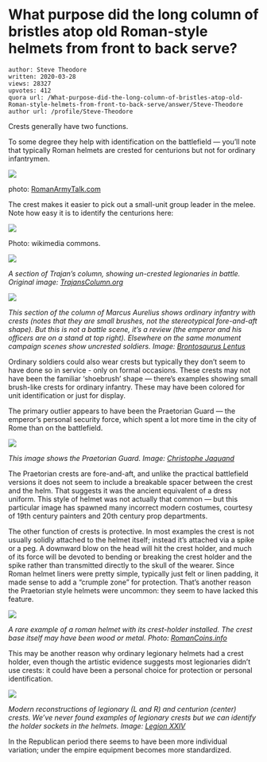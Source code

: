# What purpose did the long column of bristles atop old Roman-style helmets from front to back serve?

	author: Steve Theodore
	written: 2020-03-28
	views: 28327
	upvotes: 412
	quora url: /What-purpose-did-the-long-column-of-bristles-atop-old-Roman-style-helmets-from-front-to-back-serve/answer/Steve-Theodore
	author url: /profile/Steve-Theodore


Crests generally have two functions.

To some degree they help with identification on the battlefield — you’ll note that typically Roman helmets are crested for centurions but not for ordinary infantrymen.

![](https://qph.fs.quoracdn.net/main-qimg-34724365b3e3029b8da76d43936ec3d7)

photo: [RomanArmyTalk.com](https://www.romanarmytalk.com/rat/printthread.php?tid=2606&page=154)

The crest makes it easier to pick out a small-unit group leader in the melee. Note how easy it is to identify the centurions here:

![](https://qph.fs.quoracdn.net/main-qimg-a912e1c40915623404ac16cfd4c079a2)

Photo: wikimedia commons.

![](https://qph.fs.quoracdn.net/main-qimg-129afe73860dc8afec32ae9edead652b)

_A section of Trajan’s column, showing un-crested legionaries in battle. Original image:_ _[TrajansColumn.org](http://www.trajans-column.org/?page_id=578#PhotoSwipe1585430649001)_ 

![](https://qph.fs.quoracdn.net/main-qimg-c01404eb701c592d5c1514938e03a8a1)

_This section of the column of Marcus Aurelius shows ordinary infantry with crests (notes that they are small brushes, not the stereotypical fore-and-aft shape). But this is not a battle scene, it’s a review (the emperor and his officers are on a stand at top right). Elsewhere on the same monument campaign scenes show uncrested soldiers. Image:_ _[Brontosaurus Lentus](https://de.wikipedia.org/wiki/Datei:Column_of_Marcus_Aurelius_-_detail1.jpg)_ 

Ordinary soldiers could also wear crests but typically they don’t seem to have done so in service - only on formal occasions. These crests may not have been the familiar ‘shoebrush’ shape — there’s examples showing small brush-like crests for ordinary infantry. These may have been colored for unit identification or just for display.

The primary outlier appears to have been the Praetorian Guard — the emperor’s personal security force, which spent a lot more time in the city of Rome than on the battlefield.

![](https://qph.fs.quoracdn.net/main-qimg-45e1217708f0663e24894e80fd446ee0)

_This image shows the Praetorian Guard. Image:_ _[Christophe Jaquand](https://en.wikipedia.org/wiki/Praetorians_Relief#/media/File:MBALyon2018_-_Expo_Claude_-_Relief_Pretoriens_-_cropped_foreground.jpg)_ 

The Praetorian crests are fore-and-aft, and unlike the practical battlefield versions it does not seem to include a breakable spacer between the crest and the helm. That suggests it was the ancient equivalent of a dress uniform. This style of helmet was not actually that common — but this particular image has spawned many incorrect modern costumes, courtesy of 19th century painters and 20th century prop departments.

The other function of crests is protective. In most examples the crest is not usually solidly attached to the helmet itself; instead it’s attached via a spike or a peg. A downward blow on the head will hit the crest holder, and much of its force will be devoted to bending or breaking the crest holder and the spike rather than transmitted directly to the skull of the wearer. Since Roman helmet liners were pretty simple, typically just felt or linen padding, it made sense to add a “crumple zone” for protection. That’s another reason the Praetorian style helmets were uncommon: they seem to have lacked this feature.

![](https://qph.fs.quoracdn.net/main-qimg-f677098177beeab68476a4a687235e9b)

_A rare example of a roman helmet with its crest-holder installed. The crest base itself may have been wood or metal. Photo:_ _[RomanCoins.info](http://www.romancoins.info/MilitaryEquipment-Helmet-weisenau.html)_ 

This may be another reason why ordinary legionary helmets had a crest holder, even though the artistic evidence suggests most legionaries didn’t use crests: it could have been a personal choice for protection or personal identification.

![](https://qph.fs.quoracdn.net/main-qimg-07e77464fb8ea958f84cddde8092514f)

_Modern reconstructions of legionary (L and R) and centurion (center) crests. We’ve never found examples of legionary crests but we can identify the holder sockets in the helmets. Image:_ _[Legion XXIV](http://www.legionxxiv.org/equipment/)_ 

In the Republican period there seems to have been more individual variation; under the empire equipment becomes more standardized.

